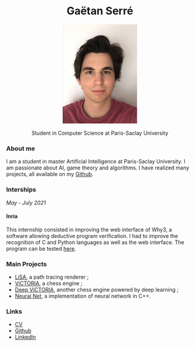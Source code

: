 <div style="text-align: center">
<h1>
  Gaëtan Serré
</h1>
<p>
<img src="assets/img-01.jpg" width=200 heigth=300>
</p>
<p>
Student in Computer Science at Paris-Saclay University
</p>
</div>



### About me
I am a student in master Artificial Intelligence at Paris-Saclay University.
I am passionate about AI, game theory and algorithms. I have realized many projects, all available on my [Github](https://github.com/LE10EENFAIT).


### Interships
*May - July 2021*
#### Inria
This internship consisted in improving the web interface of Why3, a software allowing deductive program verification. I had to improve the recognition of C and Python languages as well as the web interface. The program can be tested [here](http://why3.lri.fr/try/).

### Main Projects
+ [LiSA](https://github.com/LE10EENFAIT/LiSA-Path-Tracing-Renderer), a path tracing renderer ;
+ [ViCTORIA](https://github.com/LE10EENFAIT/ViCTORIA), a chess engine ;
+ [Deep ViCTORIA](https://github.com/LE10EENFAIT/Deep-ViCTORIA), another chess engine powered by deep learning ;
+ [Neural Net](https://github.com/LE10EENFAIT/NeuralNet), a implementation of neural network in C++.

### Links
+ [CV](https://le10eenfait.github.io/assets/CV.pdf)
+ [Github](https://github.com/LE10EENFAIT)
+ [LinkedIn](https://www.linkedin.com/in/ga%C3%ABtan-serr%C3%A9-165974205/)

